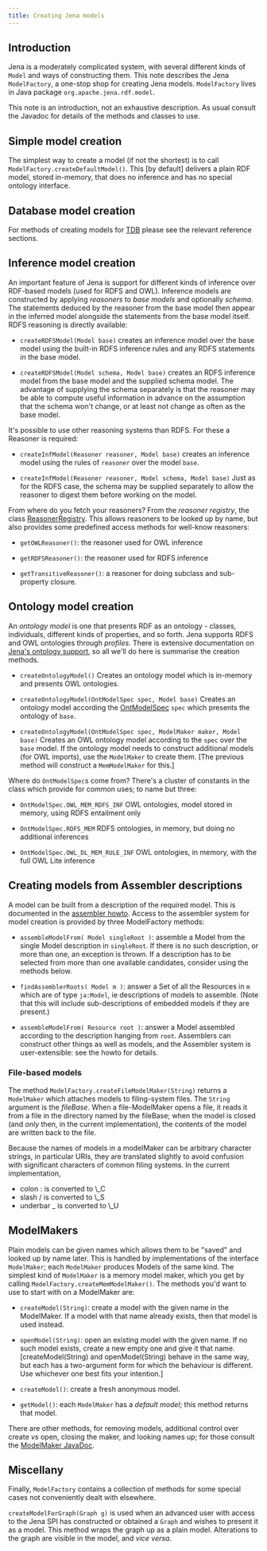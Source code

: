 ```yaml
---
title: Creating Jena models
---
```


## Introduction

Jena is a moderately complicated system, with several
different kinds of `Model` and ways of constructing them. This note
describes the Jena `ModelFactory`, a one-stop shop for
creating Jena models. `ModelFactory` lives in Java package
`org.apache.jena.rdf.model`.

This note is an introduction, not an exhaustive description. As
usual consult the Javadoc for details of the methods and classes to
use.

## Simple model creation

The simplest way to create a model (if not the shortest) is to call
`ModelFactory.createDefaultModel()`. This [by default] delivers a
plain RDF model, stored in-memory, that does no inference and has
no special ontology interface.

## Database model creation

For methods of creating models for [TDB](/documentation/tdb/index.html)
please see the relevant reference sections.

## Inference model creation

An important feature of Jena is support for different kinds of
inference over RDF-based models (used for RDFS and OWL).
Inference models are constructed by applying *reasoners* to
*base models* and optionally *schema*. The statements deduced by
the reasoner from the base model then appear in the inferred model
alongside the statements from the base model itself.
RDFS reasoning is directly available:

- `createRDFSModel(Model base)` creates an inference model over the
base model using the built-in RDFS inference rules and any RDFS
statements in the base model.

- `createRDFSModel(Model schema, Model base)` creates an RDFS
inference model from the base model and the supplied schema model.
The advantage of supplying the schema separately is that the
reasoner may be able to compute useful information in advance on
the assumption that the schema won't change, or at least not change
as often as the base model.

It's possible to use other reasoning systems than RDFS. For these a
Reasoner is required:

- `createInfModel(Reasoner reasoner, Model base)` creates an
inference model using the rules of `reasoner` over the model
`base`.

- `createInfModel(Reasoner reasoner, Model schema, Model base)` Just
as for the RDFS case, the schema may be supplied separately to
allow the reasoner to digest them before working on the model.

From where do you fetch your reasoners? From the
*reasoner registry*, the class
[ReasonerRegistry](/documentation/javadoc/jena/org.apache.jena.core/org/apache/jena/reasoner/ReasonerRegistry.html).
This allows reasoners to be looked up by name, but also provides
some predefined access methods for well-know reasoners:

- `getOWLReasoner()`: the reasoner used for OWL inference

- `getRDFSReasoner()`: the reasoner used for RDFS inference

- `getTransitiveReasoner()`: a reasoner for doing subclass and
sub-property closure.

## Ontology model creation

An *ontology model* is one that presents RDF as an ontology -
classes, individuals, different kinds of properties, and so forth.
Jena supports RDFS and OWL ontologies through *profiles*.
There is extensive documentation on
[Jena's ontology support](../ontology/index.html), so all we'll do
here is summarise the creation methods.

- `createOntologyModel()` Creates an ontology model which is
in-memory and presents OWL ontologies.

- `createOntologyModel(OntModelSpec spec, Model base)` Creates an
ontology model according the
[OntModelSpec](/documentation/javadoc/jena/org.apache.jena.core/org/apache/jena/ontology/OntModelSpec.html)
`spec` which presents the ontology of `base`.

- `createOntologyModel(OntModelSpec spec, ModelMaker maker, Model base)`
Creates an OWL ontology model according to the `spec` over the
`base` model. If the ontology model needs to construct additional
models (for OWL imports), use the `ModelMaker` to create them. [The
previous method will construct a `MemModelMaker` for this.]

Where do `OntModelSpec`s come from? There's a cluster of
constants in the class which provide for common uses; to name but
three:
- `OntModelSpec.OWL_MEM_RDFS_INF` OWL ontologies, model stored in
memory, using RDFS entailment only

- `OntModelSpec.RDFS_MEM` RDFS ontologies, in memory, but doing no
additional inferences

- `OntModelSpec.OWL_DL_MEM_RULE_INF` OWL ontologies, in memory, with
the full OWL Lite inference

## Creating models from Assembler descriptions

A model can be built from a description of the required model.
This is documented in the
[assembler howto](../assembler/assembler-howto.html). 
Access to the
assembler system for model creation is provided by three
ModelFactory methods:

- `assembleModelFrom( Model singleRoot )`: assemble a Model from the
single Model description in `singleRoot`. If there is no such
description, or more than one, an exception is thrown. If a
description has to be selected from more than one available
candidates, consider using the methods below.

- `findAssemblerRoots( Model m )`: answer a Set of all the Resources
in `m` which are of type `ja:Model`, ie descriptions of models to
assemble. (Note that this will include sub-descriptions of embedded
models if they are present.)

- `assembleModelFrom( Resource root )`: answer a Model assembled
according to the description hanging from `root`.
Assemblers can construct other things as well as models, and the
Assembler system is user-extensible: see the howto for details.

### File-based models

The method `ModelFactory.createFileModelMaker(String)` returns a
`ModelMaker` which attaches models to filing-system files. The
`String` argument is the *fileBase*. When a file-ModelMaker opens a
file, it reads it from a file in the directory named by the
fileBase; when the model is closed (and *only* then, in the current
implementation), the contents of the model are written back to the
file.

Because the names of models in a modelMaker can be arbitrary
character strings, in particular URIs, they are translated slightly
to avoid confusion with significant characters of common filing
systems. In the current implementation,

- colon : is converted to \\_C
- slash \/ is converted to \\_S
- underbar \_ is converted to \\_U

## ModelMakers

Plain models can be given names which allows them to be "saved" and
looked up by name later. This is handled by implementations of the
interface `ModelMaker`; each `ModelMaker` produces Models of the
same kind. The simplest kind of `ModelMaker` is a memory model
maker, which you get by calling
`ModelFactory.createMemModelMaker()`. The methods you'd want to use
to start with on a ModelMaker are:

- `createModel(String)`: create a model with the given name in the
ModelMaker. If a model with that name already exists, then that
model is used instead.

- `openModel(String)`: open an existing model with the given name. If
no such model exists, create a new empty one and give it that name.
[createModel(String) and openModel(String) behave in the same way,
but each has a two-argument form for which the behaviour is
different. Use whichever one best fits your intention.]

- `createModel()`: create a fresh anonymous model.

- `getModel()`: each `ModelMaker` has a *default model*; this method
returns that model.

There are other methods, for removing models, additional control
over create *vs* open, closing the maker, and looking names up; for
those consult the
[ModelMaker JavaDoc](/documentation/javadoc/jena/org.apache.jena.core/org/apache/jena/rdf/model/ModelMaker.html).

## Miscellany

Finally, `ModelFactory` contains a collection of methods for some
special cases not conveniently dealt with elsewhere.

`createModelForGraph(Graph g)` is used when an advanced user with
access to the Jena SPI has constructed or obtained a `Graph` and
wishes to present it as a model. This method wraps the graph up as
a plain model. Alterations to the graph are visible in the model,
and *vice versa*.


